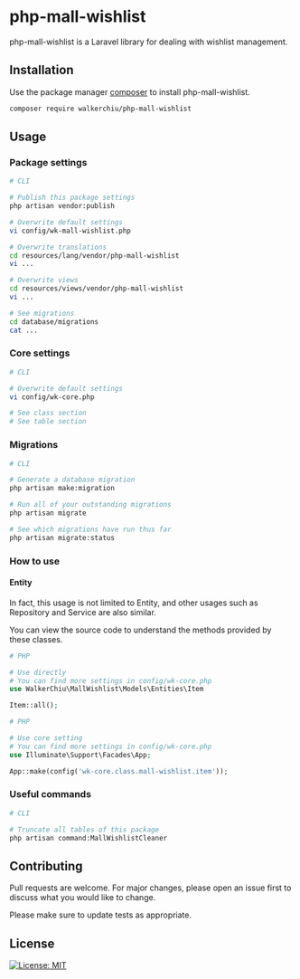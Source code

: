 # php-mall-wishlist

php-mall-wishlist is a Laravel library for dealing with wishlist management.

## Installation

Use the package manager [composer](https://getcomposer.org/download/) to install php-mall-wishlist.

``` bash
composer require walkerchiu/php-mall-wishlist
```

## Usage

### Package settings

``` bash
# CLI

# Publish this package settings
php artisan vendor:publish

# Overwrite default settings
vi config/wk-mall-wishlist.php

# Overwrite translations
cd resources/lang/vendor/php-mall-wishlist
vi ...

# Overwrite views
cd resources/views/vendor/php-mall-wishlist
vi ...

# See migrations
cd database/migrations
cat ...
```

### Core settings

``` bash
# CLI

# Overwrite default settings
vi config/wk-core.php

# See class section
# See table section
```

### Migrations

``` bash
# CLI

# Generate a database migration
php artisan make:migration

# Run all of your outstanding migrations
php artisan migrate

# See which migrations have run thus far
php artisan migrate:status
```

### How to use

#### Entity

In fact, this usage is not limited to Entity, and other usages such as Repository and Service are also similar.

You can view the source code to understand the methods provided by these classes.

``` php
# PHP

# Use directly
# You can find more settings in config/wk-core.php
use WalkerChiu\MallWishlist\Models\Entities\Item

Item::all();
```

``` php
# PHP

# Use core setting
# You can find more settings in config/wk-core.php
use Illuminate\Support\Facades\App;

App::make(config('wk-core.class.mall-wishlist.item'));
```

### Useful commands

``` bash
# CLI

# Truncate all tables of this package
php artisan command:MallWishlistCleaner
```

## Contributing

Pull requests are welcome. For major changes, please open an issue first to discuss what you would like to change.

Please make sure to update tests as appropriate.

## License

[![License: MIT](https://img.shields.io/badge/License-MIT-yellow.svg)](https://opensource.org/licenses/MIT)
